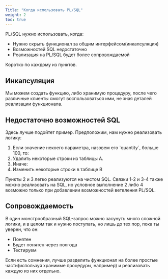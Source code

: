 ```yaml
---
Title: "Когда использовать PL/SQL"
weight: 2
toc: true
---
```


PL/SQL нужно использовать, когда:

-   Нужно скрыть функционал за общим интерфейсом(инкапсуляция)
-   Возможностей SQL недостаточно
-   Реализация на PL/SQL будет более сопровождаемой

Коротко по каждому из пунктов.

## Инкапсуляция

Мы можем создать функцию, либо хранимую процедуру, после чего различные
клиенты смогут воспользоваться ими, не зная деталей реализации
функционала.

## Недостаточно возможностей SQL

Здесь лучше подойтет пример. Предположим, нам нужно реализовать логику:

1.  Если значение некоего параметра, назовем его \`quantity\`, больше
    100, то:
2.  Удалить некоторые строки из таблицы A.
3.  Иначе:
4.  Изменить некоторые строки в таблице B

Пункты 2 и 3 легко реализуются на чистом SQL. Связки 1-2 и 3-4 также
можно реализовать на SQL, но условное выполнение 2 либо 4 возможно
только при добавлении возможностей ветвления PL/SQL.

## Сопровождаемость

В один монстрообразный SQL-запрос можно засунуть много сложной логики, и
в целом так и нужно поступать, но лишь до тех пор, пока ты уверен, что
он:

-   Понятен
-   Будет понятен через полгода
-   Тестируем

Если есть сомнения, лучше разделить функционал на более простые
части(используя хранимые процедуры, например) и реализовать каждую из
них отдельно.
